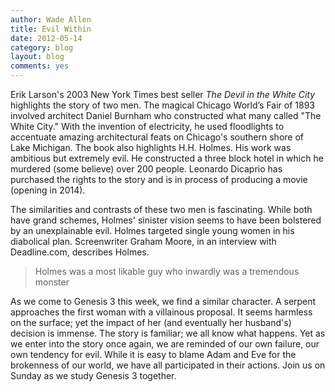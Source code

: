 ```yaml
---
author: Wade Allen
title: Evil Within
date: 2012-05-14
category: blog
layout: blog
comments: yes
---
```


Erik Larson's 2003 New York Times best seller *The Devil in the White City* highlights the story of two men. The magical Chicago World’s Fair of 1893 involved architect Daniel Burnham who constructed what many called "The White City." With the invention of electricity, he used floodlights to accentuate amazing architectural feats on Chicago's southern shore of Lake Michigan. The book also highlights H.H. Holmes. His work was ambitious but extremely evil. He constructed a three block hotel in which he murdered (some believe) over 200 people. Leonardo Dicaprio has purchased the rights to the story and is in process of producing a movie (opening in 2014).

The similarities and contrasts of these two men is fascinating. While both have grand schemes, Holmes' sinister vision seems to have been bolstered by an unexplainable evil. Holmes targeted single young women in his diabolical plan. Screenwriter Graham Moore, in an interview with Deadline.com, describes Holmes.

>Holmes was a most likable guy who inwardly was a tremendous monster

As we come to Genesis 3 this week, we find a similar character. A serpent approaches the first woman with a villainous proposal. It seems harmless on the surface; yet the impact of her (and eventually her husband's) decision is immense. The story is familiar; we all know what happens. Yet as we enter into the story once again, we are reminded of our own failure, our own tendency for evil. While it is easy to blame Adam and Eve for the brokenness of our world, we have all participated in their actions. Join us on Sunday as we study Genesis 3 together.
